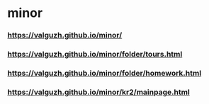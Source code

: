 # minor
### https://valguzh.github.io/minor/
### https://valguzh.github.io/minor/folder/tours.html
### https://valguzh.github.io/minor/folder/homework.html
### https://valguzh.github.io/minor/kr2/mainpage.html
